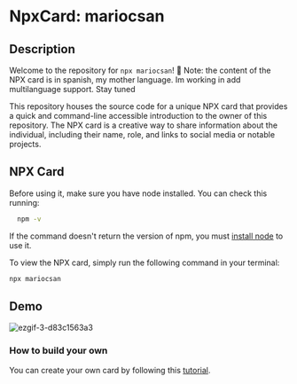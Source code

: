 # NpxCard: mariocsan

## Description

Welcome to the repository for `npx mariocsan`! 🚀
Note: the content of the NPX card is in spanish, my mother language. Im working in add multilanguage support. Stay tuned 

This repository houses the source code for a unique NPX card that provides a quick and command-line accessible introduction to the owner of this repository. 
The NPX card is a creative way to share information about the individual, including their name, role, and links to social media or notable projects.

## NPX Card
Before using it, make sure you have node installed. You can check this running:
```bash
  npm -v
```
If the command doesn't return the version of npm, you must [install node](https://nodejs.org/en/download/current) to use it.

To view the NPX card, simply run the following command in your terminal:

```bash
npx mariocsan
```

## Demo

![ezgif-3-d83c1563a3](https://github.com/MarioCSan/NpxCard/assets/40211718/fd68efd5-3fdd-4392-90e7-b42caefb381b)

### How to build your own
You can create your own card by following this [tutorial](https://dev.to/mariocsan/create-an-npx-professional-card-l9l).
